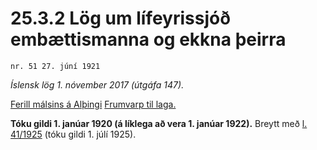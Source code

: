 # 25.3.2 Lög um lífeyrissjóð embættismanna og ekkna þeirra

`nr. 51 27. júní 1921`

_Íslensk lög 1. nóvember 2017 (útgáfa 147)._

[Ferill málsins á Alþingi](https://www.althingi.is/thingstorf/thingmalalistar-eftir-thingum/ferill/?ltg=33&mnr=5)
[Frumvarp til laga.](https://www.althingi.is/altext/33/s/pdf/0005.pdf)

**Tóku gildi 1. janúar 1920 (á líklega að vera 1. janúar 1922).**
Breytt með
[l. 41/1925](https://althingi.is/altext/stjtnr.html#1925041) (tóku gildi 1. júlí 1925).


